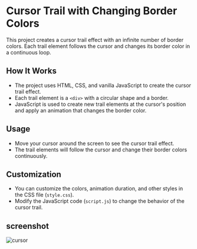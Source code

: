 

# Cursor Trail with Changing Border Colors

This project creates a cursor trail effect with an infinite number of border colors. Each trail element follows the cursor and changes its border color in a continuous loop.

## How It Works

- The project uses HTML, CSS, and vanilla JavaScript to create the cursor trail effect.
- Each trail element is a `<div>` with a circular shape and a border.
- JavaScript is used to create new trail elements at the cursor's position and apply an animation that changes the border color.

## Usage

- Move your cursor around the screen to see the cursor trail effect.
- The trail elements will follow the cursor and change their border colors continuously.

## Customization

- You can customize the colors, animation duration, and other styles in the CSS file (`style.css`).
- Modify the JavaScript code (`script.js`) to change the behavior of the cursor trail.

## screenshot
![cursor](https://github.com/devarshi002/cursor_animation/assets/124704583/6607125c-8ed2-4e0c-9d14-f6a9f9fee932)

